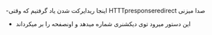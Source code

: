 -اینجا ریدایرکت شدن یاد گرفتیم که وقتی HTTTpresponseredirect صدا میزنی
- این دستور میرود توی دیکشنری شماره میدهد و اونصفحه را بر میکرداند
